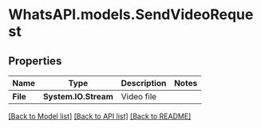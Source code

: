 
# WhatsAPI.models.SendVideoRequest

## Properties

Name | Type | Description | Notes
------------ | ------------- | ------------- | -------------
**File** | **System.IO.Stream** | Video file | 

[[Back to Model list]](../README.md#documentation-for-models)
[[Back to API list]](../README.md#documentation-for-api-endpoints)
[[Back to README]](../README.md)


